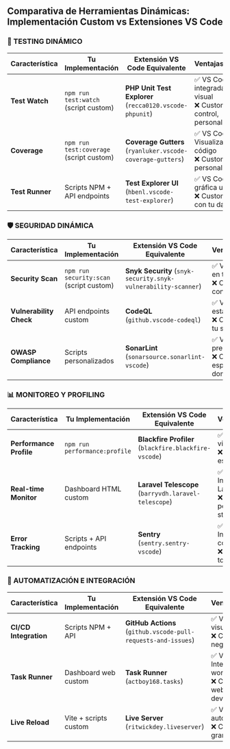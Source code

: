 ## Comparativa de Herramientas Dinámicas: Implementación Custom vs Extensiones VS Code

### 🧪 TESTING DINÁMICO

| Característica | Tu Implementación | Extensión VS Code Equivalente | Ventajas/Desventajas |
|---|---|---|---|
| **Test Watch** | `npm run test:watch` (script custom) | **PHP Unit Test Explorer** (`recca0120.vscode-phpunit`) | ✅ VS Code: UI integrada, debugging visual<br>❌ Custom: Más control, personalizable |
| **Coverage** | `npm run test:coverage` (script custom) | **Coverage Gutters** (`ryanluker.vscode-coverage-gutters`) | ✅ VS Code: Visualización inline del código<br>❌ Custom: Reportes personalizados |
| **Test Runner** | Scripts NPM + API endpoints | **Test Explorer UI** (`hbenl.vscode-test-explorer`) | ✅ VS Code: Interfaz gráfica unificada<br>❌ Custom: Integración con tu dashboard |

### 🛡️ SEGURIDAD DINÁMICA

| Característica | Tu Implementación | Extensión VS Code Equivalente | Ventajas/Desventajas |
|---|---|---|---|
| **Security Scan** | `npm run security:scan` (script custom) | **Snyk Security** (`snyk-security.snyk-vulnerability-scanner`) | ✅ VS Code: Análisis en tiempo real<br>❌ Custom: Integrado con tu flujo de CI/CD |
| **Vulnerability Check** | API endpoints custom | **CodeQL** (`github.vscode-codeql`) | ✅ VS Code: Análisis estático avanzado<br>❌ Custom: Adaptado a tu stack específico |
| **OWASP Compliance** | Scripts personalizados | **SonarLint** (`sonarsource.sonarlint-vscode`) | ✅ VS Code: Reglas predefinidas<br>❌ Custom: Reglas específicas para tu dominio |

### 📊 MONITOREO Y PROFILING

| Característica | Tu Implementación | Extensión VS Code Equivalente | Ventajas/Desventajas |
|---|---|---|---|
| **Performance Profile** | `npm run performance:profile` | **Blackfire Profiler** (`blackfire.blackfire-vscode`) | ✅ VS Code: Profiling visual integrado<br>❌ Custom: Métricas específicas de tu app |
| **Real-time Monitor** | Dashboard HTML custom | **Laravel Telescope** (`barryvdh.laravel-telescope`) | ✅ VS Code: Integración nativa con Laravel<br>❌ Custom: Dashboard personalizado para stakeholders |
| **Error Tracking** | Scripts + API endpoints | **Sentry** (`sentry.sentry-vscode`) | ✅ VS Code: Integración directa con Sentry<br>❌ Custom: Control total sobre el tracking |

### 🔄 AUTOMATIZACIÓN E INTEGRACIÓN

| Característica | Tu Implementación | Extensión VS Code Equivalente | Ventajas/Desventajas |
|---|---|---|---|
| **CI/CD Integration** | Scripts NPM + API | **GitHub Actions** (`github.vscode-pull-requests-and-issues`) | ✅ VS Code: Workflow visual<br>❌ Custom: Lógica de negocio específica |
| **Task Runner** | Dashboard web custom | **Task Runner** (`actboy168.tasks`) | ✅ VS Code: Integración nativa con workspace<br>❌ Custom: Interfaz web para no-developers |
| **Live Reload** | Vite + scripts custom | **Live Server** (`ritwickdey.liveserver`) | ✅ VS Code: Setup automático<br>❌ Custom: Control granular del reload |

